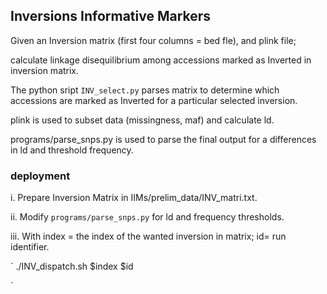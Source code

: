 ## Inversions Informative Markers

Given an Inversion matrix (first four columns = bed fle), and plink file; 

calculate linkage disequilibrium among accessions marked as Inverted in inversion matrix. 

The python sript `INV_select.py` parses matrix to determine which accessions are marked as Inverted for a particular selected inversion. 

plink is used to subset data (missingness, maf) and calculate ld. 

programs/parse_snps.py is used to parse the final output for a differences in ld and threshold frequency.

### deployment

i. Prepare Inversion Matrix in IIMs/prelim_data/INV_matri.txt.

ii. Modify `programs/parse_snps.py` for ld and frequency thresholds.

iii. With index = the index of the wanted inversion in matrix; id= run identifier.

`
./INV_dispatch.sh $index $id

`

